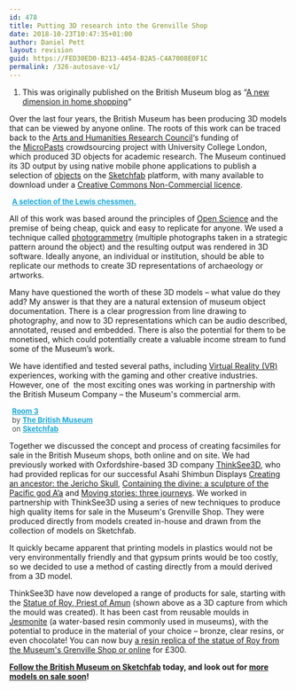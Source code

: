 ```yaml
---
id: 478
title: Putting 3D research into the Grenville Shop
date: 2018-10-23T10:47:35+01:00
author: Daniel Pett
layout: revision
guid: https://FED30ED0-B213-4454-B2A5-C4A7008E0F1C
permalink: /326-autosave-v1/
---
```

  1. This was originally published on the British Museum blog as &#8220;[A new dimension in home shopping](http://blog.britishmuseum.org/a-new-dimension-in-home-shopping/)&#8220;

Over the last four years, the British Museum has been producing 3D models that can be viewed by anyone online. The roots of this work can be traced back to the <a href="http://www.ahrc.ac.uk/" >Arts and Humanities Research Council</a>&#8216;s funding of the [MicroPasts](http://micropasts.org) crowdsourcing project with University College London, which produced 3D objects for academic research. The Museum continued its 3D output by using native mobile phone applications to publish a selection of [objects](http://www.wired.co.uk/article/reprinting-history) on the [Sketchfab](https://sketchfab.com/britishmuseum) platform, with many available to download under a [Creative Commons Non-Commercial licence](https://creativecommons.org/licenses/by-nc-sa/4.0/).

<div class="sketchfab-embed-wrapper">
  <p>
  </p>
  
  <p style="font-size: 13px; font-weight: normal; margin: 5px; color: #4a4a4a;">
    <a style="font-weight: bold; color: #1caad9;" href="https://sketchfab.com/models/eddbebab12424c8aa610a21b9b7e19e5?utm_medium=embed&utm_source=website&utm_campain=share-popup" >A selection of the Lewis chessmen.</a>
  </p>
</div>

All of this work was based around the principles of [Open Science](https://en.wikipedia.org/wiki/Open_science) and the premise of being cheap, quick and easy to replicate for anyone. We used a technique called [photogrammetry](https://en.wikipedia.org/wiki/Photogrammetry) (multiple photographs taken in a strategic pattern around the object) and the resulting output was rendered in 3D software. Ideally anyone, an individual or institution, should be able to replicate our methods to create 3D representations of archaeology or artworks.

Many have questioned the worth of these 3D models – what value do they add? My answer is that they are a natural extension of museum object documentation. There is a clear progression from line drawing to photography, and now to 3D representations which can be audio described, annotated, reused and embedded. There is also the potential for them to be monetised, which could potentially create a valuable income stream to fund some of the Museum’s work.

We have identified and tested several paths, including <a href="https://www.facebook.com/britishmuseum/videos/10155239710649723/" >Virtual Reality (VR)</a> experiences, working with the gaming and other creative industries. However, one of  the most exciting ones was working in partnership with the British Museum Company – the Museum's commercial arm.



<p style="font-size: 13px; font-weight: normal; margin: 5px; color: #4a4a4a;">
  <a style="font-weight: bold; color: #1caad9;" href="https://sketchfab.com/britishmuseum/collections/room-3?utm_source=website&utm_medium=embed&utm_campaign=share-popup" >Room 3</a><br /> by <a style="font-weight: bold; color: #1caad9;" href="https://sketchfab.com/britishmuseum?utm_source=website&utm_medium=embed&utm_campaign=share-popup" >The British Museum</a><br /> on <a style="font-weight: bold; color: #1caad9;" href="https://sketchfab.com?utm_source=website&utm_medium=embed&utm_campaign=share-popup" >Sketchfab</a>
</p>

Together we discussed the concept and process of creating facsimiles for sale in the British Museum shops, both online and on site. We had previously worked with Oxfordshire-based 3D company [ThinkSee3D](https://www.thinksee3d.com/), who had provided replicas for our successful Asahi Shimbun Displays <a href="http://blog.britishmuseum.org/facing-the-past-the-jericho-skull/" >Creating an ancestor: the Jericho Skull</a>, [Containing the divine: a sculpture of the Pacific god A’a](http://www.britishmuseum.org/whats_on/exhibitions/containing_the_divine.aspx) and <a href="http://blog.britishmuseum.org/alis-boat-a-story-of-migration/" >Moving stories: three journeys</a>. We worked in partnership with ThinkSee3D using a series of new techniques to produce high quality items for sale in the Museum's Grenville Shop. They were produced directly from models created in-house and drawn from the collection of models on Sketchfab.

It quickly became apparent that printing models in plastics would not be very environmentally friendly and that gypsum prints would be too costly, so we decided to use a method of casting directly from a mould derived from a 3D model.

<div class="sketchfab-embed-wrapper">
</div>

ThinkSee3D have now developed a range of products for sale, starting with the <a href="http://www.britishmuseum.org/research/collection_online/collection_object_details.aspx?partId=1&objectId=177496" >Statue of Roy, Priest of Amun</a> (shown above as a 3D capture from which the mould was created). It has been cast from reusable moulds in <a href="https://en.wikipedia.org/wiki/Jesmonite" >Jesmonite</a> (a water-based resin commonly used in museums), with the potential to produce in the material of your choice – bronze, clear resins, or even chocolate! You can now buy <a href="http://www.britishmuseumshoponline.org/invt/cmcR60560" >a resin replica of the statue of Roy from the Museum's Grenville Shop or online</a> for £300.

<div class="sketchfab-embed-wrapper">
  <p>
    <strong><a href="https://sketchfab.com/britishmuseum" >Follow the British Museum on Sketchfab</a> today, and look out for <a href="http://www.britishmuseumshoponline.org/sculpture/icat/sculpture_all#esp_sort=ESP_Rational_releasedate&esp_order=desc" >more models on sale soon</a>!</strong>
  </p>
</div>